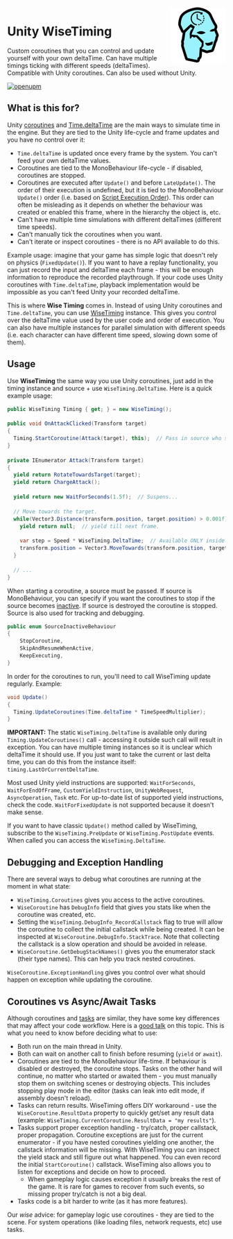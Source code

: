 <img src="./Docs/Logo.png" width="128" align="right">

# Unity WiseTiming
Custom coroutines that you can control and update yourself with your own deltaTime. Can have multiple timings ticking with different speeds (deltaTimes).
Compatible with Unity coroutines. Can also be used without Unity.

[![openupm](https://img.shields.io/npm/v/devlocker.timing.wisetiming?label=openupm&registry_uri=https://package.openupm.com)](https://openupm.com/packages/devlocker.timing.wisetiming/)

## What is this for?
Unity [coroutines](https://docs.unity3d.com/Manual/Coroutines.html) and [Time.deltaTime](https://docs.unity3d.com/ScriptReference/Time-deltaTime.html) are the main ways to simulate time in the engine. But they are tied to the Unity life-cycle and frame updates and you have no control over it:
* `Time.deltaTime` is updated once every frame by the system. You can't feed your own deltaTime values.
* Coroutines are tied to the MonoBehaviour life-cycle - if disabled, coroutines are stopped.
* Coroutines are executed after `Update()` and before `LateUpdate()`. The order of their execution is undefined, but it is tied to the MonoBehaviour `Update()` order (i.e. based on [Script Execution Order](https://docs.unity3d.com/Manual/class-MonoManager.html)). This order can often be misleading as it depends on whether the behaviour was created or enabled this frame, where in the hierarchy the object is, etc.
* Can't have multiple time simulations with different deltaTimes (different time speeds).
* Can't manually tick the coroutines when you want.
* Can't iterate or inspect coroutines - there is no API available to do this.

Example usage: imagine that your game has simple logic that doesn't rely on physics (`FixedUpdate()`). If you want to have a replay functionality, you can just record the input and deltaTime each frame - this will be enough information to reproduce the recorded playthrough. If your code uses Unity coroutines with `Time.deltaTime`, playback implementation would be impossible as you can't feed Unity your recorded deltaTime.

This is where **Wise Timing** comes in. Instead of using Unity coroutines and `Time.deltaTime`, you can use [WiseTiming](Assets/DevLocker/Timing/WiseTiming/WiseTiming.cs) instance. This gives you control over the deltaTime value used by the user code and order of execution. You can also have multiple instances for parallel simulation with different speeds (i.e. each character can have different time speed, slowing down some of them).

## Usage
Use **WiseTiming** the same way you use Unity coroutines, just add in the timing instance and source + use `WiseTiming.DeltaTime`. Here is a quick example usage:
```C#
public WiseTiming Timing { get; } = new WiseTiming();

public void OnAttackClicked(Transform target)
{
  Timing.StartCoroutine(Attack(target), this);  // Pass in source who started the coroutine.
}

private IEnumerator Attack(Transform target)
{
  yield return RotateTowardsTarget(target);
  yield return ChargeAttack();

  yield return new WaitForSeconds(1.5f);  // Suspens...

  // Move towards the target.
  while(Vector3.Distance(transform.position, target.position) > 0.001f) {
    yield return null;  // yield till next frame.

    var step = Speed * WiseTiming.DeltaTime;  // Available ONLY inside WiseTiming update.
    transform.position = Vector3.MoveTowards(transform.position, target.position, step);
  }
  
  // ...
}
```
When starting a coroutine, a source must be passed. If source is MonoBehaviour, you can specify if you want the coroutines to stop if the source becomes [inactive](https://docs.unity3d.com/ScriptReference/Behaviour-isActiveAndEnabled.html). If source is destroyed the coroutine is stopped. Source is also used for tracking and debugging.
```C#
public enum SourceInactiveBehaviour
{
	StopCoroutine,
	SkipAndResumeWhenActive,
	KeepExecuting,
}
```
In order for the coroutines to run, you'll need to call WiseTiming update regularly. Example:
```C#
void Update()
{
  Timing.UpdateCoroutines(Time.deltaTime * TimeSpeedMultiplier);
}
```

**IMPORTANT:** The static `WiseTiming.DeltaTime` is available only during `Timing.UpdateCoroutines()` call - accessing it outside such call will result in exception. You can have multiple timing instances so it is unclear which deltaTime it should use. If you just want to take the current or last delta time, you can do this from the instance itself: `timing.LastOrCurrentDeltaTime`.

Most used Unity yield instructions are supported: `WaitForSeconds`, `WaitForEndOfFrame`, `CustomYieldInstruction`, `UnityWebRequest`, `AsyncOperation`, `Task` etc. For up-to-date list of supported yield instructions, check the code. `WaitForFixedUpdate` is not supported because it doesn't make sense.

If you want to have classic `Update()` method called by WiseTiming, subscribe to the `WiseTiming.PreUpdate` or `WiseTiming.PostUpdate` events. When called you can access the `WiseTiming.DeltaTime`.

## Debugging and Exception Handling
There are several ways to debug what coroutines are running at the moment in what state:
* `WiseTiming.Coroutines` gives you access to the active coroutines.
* `WiseCoroutine` has `DebugInfo` field that gives you stats like when the coroutine was created, etc.
* Setting the `WiseTiming.DebugInfo_RecordCallstack` flag to true will allow the coroutine to collect the initial callstack while being created. It can be inspected at `WiseCoroutine.DebugInfo.StackTrace`. Note that collecting the callstack is a slow operation and should be avoided in release.
* `WiseCoroutine.GetDebugStackNames()` gives you the enumerator stack (their type names). This can help you track nested coroutines.

`WiseCoroutine.ExceptionHandling` gives you control over what should happen on exception while updating the coroutine.

## Coroutines vs Async/Await Tasks
Although coroutines and [tasks](https://medium.com/@sonusprocks/async-await-in-c-unity-explained-in-easy-words-571ebb6a9369) are similar, they have some key differences that may affect your code workflow. Here is a [good talk](https://www.youtube.com/watch?v=7eKi6NKri6I) on this topic. This is what you need to know before deciding what to use:
* Both run on the main thread in Unity.
* Both can wait on another call to finish before resuming (`yield` or `await`).
* Coroutines are tied to the MonoBehaviour life-time. If behaviour is disabled or destroyed, the coroutine stops. Tasks on the other hand will continue, no matter who started or awaited them - you must manually stop them on switching scenes or destroying objects. This includes stopping play mode in the editor (tasks can leak into edit mode, if assembly doesn't reload).
* Tasks can return results. WiseTiming offers DIY workaround - use the `WiseCoroutine.ResultData` property to quickly get/set any result data (example: `WiseTiming.CurrentCoroutine.ResultData = "my results"`).
* Tasks support proper exception handling - try/catch, proper callstack, proper propagation. Coroutine exceptions are just for the current enumerator - if you have nested coroutines yielding one another, the callstack information will be missing. With WiseTiming you can inspect the yield stack and still figure out what happened. You can even record the initial `StartCoroutine()` callstack. WiseTiming also allows you to listen for exceptions and decide on how to proceed.
  * When gameplay logic causes exception it usually breaks the rest of the game. It is rare for games to recover from such events, so missing proper try/catch is not a big deal.
* Tasks code is a bit harder to write (as it has more features).

Our *wise* advice: for gameplay logic use coroutines - they are tied to the scene. For system operations (like loading files, network requests, etc) use tasks.